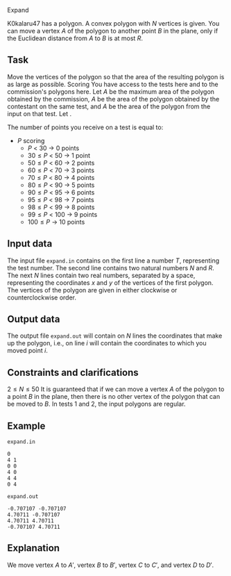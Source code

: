 Expand

K0kalaru47 has a polygon. A convex polygon with $N$ vertices is given. You can move a vertex $A$ of the polygon to another point $B$ in the plane, only if the Euclidean distance from $A$ to $B$ is at most $R$.

## Task

Move the vertices of the polygon so that the area of the resulting polygon is as large as possible.
Scoring You have access to the tests here and to the commission's polygons here. Let $A$ be the maximum area of the polygon obtained by the commission, $A$ be the area of the polygon obtained by the contestant on the same test, and $A$ be the area of the polygon from the input on that test. Let .

The number of points you receive on a test is equal to:
- $P$ scoring
  - $P$ < 30 $\to$ 0 points
  - $30 \leq P$ < 50 $\to$ 1 point
  - $50 \leq P$ < 60 $\to$ 2 points
  - $60 \leq P$ < 70 $\to$ 3 points
  - $70 \leq P$ < 80 $\to$ 4 points
  - $80 \leq P$ < 90 $\to$ 5 points
  - $90 \leq P$ < 95 $\to$ 6 points
  - $95 \leq P$ < 98 $\to$ 7 points
  - $98 \leq P$ < 99 $\to$ 8 points
  - $99 \leq P$ < 100 $\to$ 9 points
  - $100 \leq P$ $\to$ 10 points

## Input data

The input file `expand.in` contains on the first line a number $T$, representing the test number. The second line contains two natural numbers $N$ and $R$. The next $N$ lines contain two real numbers, separated by a space, representing the coordinates $x$ and $y$ of the vertices of the first polygon. The vertices of the polygon are given in either clockwise or counterclockwise order.

## Output data

The output file `expand.out` will contain on $N$ lines the coordinates that make up the polygon, i.e., on line $i$ will contain the coordinates to which you moved point $i$.

## Constraints and clarifications

$2 \leq N \leq 50$
It is guaranteed that if we can move a vertex $A$ of the polygon to a point $B$ in the plane, then there is no other vertex of the polygon that can be moved to $B$.
In tests $1$ and $2$, the input polygons are regular.

## Example

`expand.in`
```
0
4 1
0 0
4 0
4 4
0 4
```

`expand.out`
```
-0.707107 -0.707107
4.70711 -0.707107
4.70711 4.70711
-0.707107 4.70711
```

## Explanation

We move vertex $A$ to $A'$, vertex $B$ to $B'$, vertex $C$ to $C'$, and vertex $D$ to $D'$.